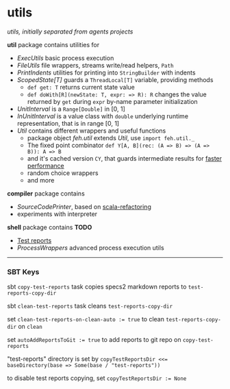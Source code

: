 utils
====
*utils, initially separated from agents projects*

**util** package contains utilities for 

* *ExecUtils*       basic process execution
* *FileUtils*       file wrappers, streams write/read helpers, `Path` 
* *PrintIndents*    utilities for printing into `StringBuilder` with indents
* *ScopedState[T]*  guards a `ThreadLocal[T]` variable, providing methods
    * `def get: T` returns current state value
    * `def doWith[R](newState: T, expr: => R): R` 
        changes the value returned by `get` during `expr` by-name parameter initialization  
* *UnitInterval*    is a `Range[Double]` in [0, 1]
* *InUnitInterval*  is a value class with `double` underlying runtime representation, that is in range [0, 1]
* *Util*            contains different wrappers and useful functions
    * package object *feh.util* extends *Util*, use `import feh.util._`
    * The fixed point combinator `def Y[A, B](rec: (A => B) => (A => B)): A => B`
    * and it's cached version `CY`, that guards intermediate results for [faster performance](https://gist.github.com/fehu/7615890) 
    * random choice wrappers
    * and more

**compiler** package contains 

* *SourceCodePrinter*, based on [scala-refactoring](http://scala-refactoring.org/)
* experiments with interpreter
 
**shell** package contains **TODO**

* [Test reports](shell/test-reports) 
* *ProcessWrappers* advanced process execution utils

---

### SBT Keys

sbt `copy-test-reports` task copies specs2 markdown reports to `test-reports-copy-dir`

sbt `clean-test-reports` task cleans `test-reports-copy-dir`

set `clean-test-reports-on-clean-auto := true` to clean `test-reports-copy-dir` on `clean`

set `autoAddReportsToGit := true` to add reports to git repo on `copy-test-reports`

"test-reports" directory is set by `copyTestReportsDir <<= baseDirectory(base => Some(base / "test-reports"))`

to disable test reports copying, set `copyTestReportsDir := None`
